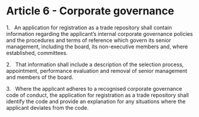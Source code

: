 # Article 6 - Corporate governance


1.   An application for registration as a trade repository shall contain information regarding the applicant’s internal corporate governance policies and the procedures and terms of reference which govern its senior management, including the board, its non-executive members and, where established, committees.

2.   That information shall include a description of the selection process, appointment, performance evaluation and removal of senior management and members of the board.

3.   Where the applicant adheres to a recognised corporate governance code of conduct, the application for registration as a trade repository shall identify the code and provide an explanation for any situations where the applicant deviates from the code.
